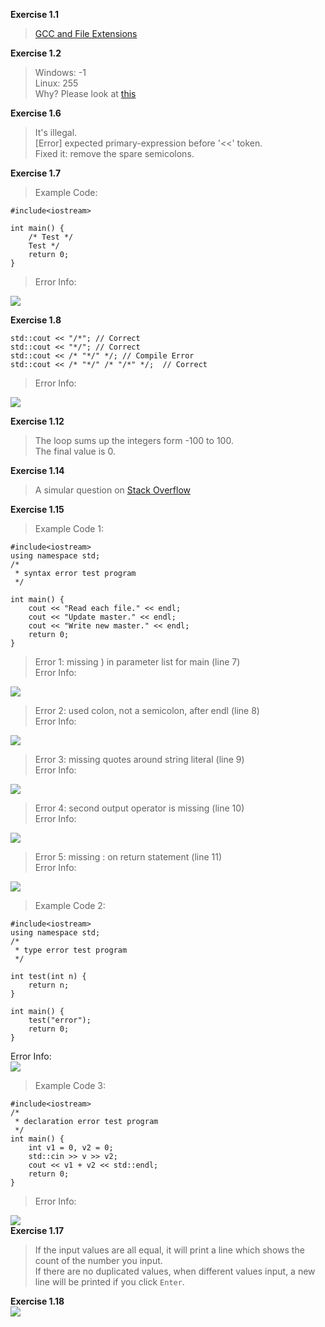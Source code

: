 **Exercise 1.1**  
>[GCC and File Extensions](http://labor-liber.org/en/gnu-linux/development/extensions)  

**Exercise 1.2**  
>Windows: -1  
Linux: 255  
Why? Please look at [this](http://www.tldp.org/LDP/abs/html/exitcodes.html)  

**Exercise 1.6**  
>It's illegal.  
[Error] expected primary-expression before '<<' token.  
Fixed it: remove the spare semicolons.  

**Exercise 1.7**  
>Example Code:  

```
#include<iostream>

int main() {
	/* Test */
	Test */
	return 0;
}
```
>Error Info:  

![](https://github.com/YanqiangWang/Cpp_Primer/blob/master/exercises/1/images/ex1_7_error_info.png)  

**Exercise 1.8**  
```
std::cout << "/*"; // Correct
std::cout << "*/"; // Correct
std::cout << /* "*/" */; // Compile Error
std::cout << /* "*/" /* "/*" */;  // Correct
```
>Error Info:  

![](https://github.com/YanqiangWang/Cpp_Primer/blob/master/exercises/1/images/ex1_8_error_info_2.png)  

**Exercise 1.12**  
>The loop sums up the integers form -100 to 100.  
The final value is 0.  

**Exercise 1.14**  
>A simular question on [Stack Overflow](http://stackoverflow.com/questions/2950931/for-vs-while-in-c-programming)  

**Exercise 1.15**  
>Example Code 1:  

```
#include<iostream>
using namespace std;
/*
 * syntax error test program
 */

int main() {
	cout << "Read each file." << endl;
	cout << "Update master." << endl;
	cout << "Write new master." << endl;
	return 0;
}
```
>Error 1: missing ) in parameter list for main (line 7)  
Error Info: 

![](https://github.com/YanqiangWang/Cpp_Primer/blob/master/exercises/1/images/ex1_15_error_info_0.png)  
>Error 2: used colon, not a semicolon, after endl (line 8)  
Error Info:  

![](https://github.com/YanqiangWang/Cpp_Primer/blob/master/exercises/1/images/ex1_15_error_info_1.png)  
>Error 3: missing quotes around string literal (line 9)  
Error Info:  

![](https://github.com/YanqiangWang/Cpp_Primer/blob/master/exercises/1/images/ex1_15_error_info_2.png)  
>Error 4: second output operator is missing (line 10)  
Error Info:  

![](https://github.com/YanqiangWang/Cpp_Primer/blob/master/exercises/1/images/ex1_15_error_info_3.png)  
>Error 5: missing : on return statement (line 11)  
Error Info:  

![](https://github.com/YanqiangWang/Cpp_Primer/blob/master/exercises/1/images/ex1_15_error_info_4.png)  

>Example Code 2:  

```
#include<iostream>
using namespace std;
/*
 * type error test program
 */

int test(int n) {
	return n;
}

int main() {
	test("error");
	return 0;
}
```
Error Info:  
![](https://github.com/YanqiangWang/Cpp_Primer/blob/master/exercises/1/images/ex1_15_error_info_5.png)  
>Example Code 3:  

```
#include<iostream>
/*
 * declaration error test program
 */
int main() {
	int v1 = 0, v2 = 0;
	std::cin >> v >> v2;
	cout << v1 + v2 << std::endl;
	return 0;
}
```
>Error Info:  

![](https://github.com/YanqiangWang/Cpp_Primer/blob/master/exercises/1/images/ex1_15_error_info_6.png)  
**Exercise 1.17**  
>If the input values are all equal, it will print a line which shows the count of the number you input.  
If there are no duplicated values, when different values input, a new line will be printed if you click `Enter`.  

**Exercise 1.18**  
![](https://github.com/YanqiangWang/Cpp_Primer/blob/master/exercises/1/images/ex1_18_console_log_0.png)  
